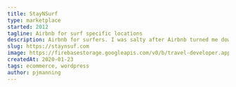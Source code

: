 ```yaml
---
title: StayNSurf
type: marketplace
started: 2012
tagline: Airbnb for surf specific locations
description: Airbnb for surfers. I was salty after Airbnb turned me down after I went through their extensive interview process.  First full-application I built - got a bunch of houses to sign up but was a bit out of my league and didn't realize how much marketing I'd need to do.
slug: https://staynsuf.com
image: https://firebasestorage.googleapis.com/v0/b/travel-developer.appspot.com/o/work%2Fcerebelly.jpg?alt=media&token=9ff9fbf9-a4b5-4e04-8362-1273040cfb32
createdAt: 2020-01-23
tags: ecommerce, wordpress
author: pjmanning
---
```

